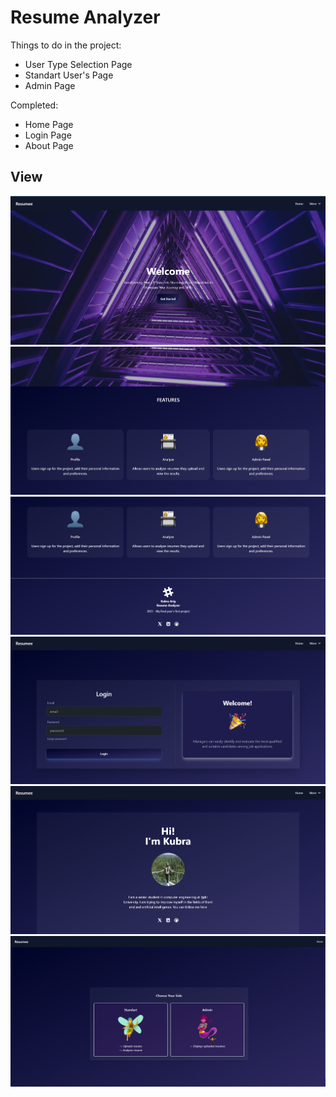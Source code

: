 # Resume Analyzer

Things to do in the project:
* User Type Selection Page
* Standart User's Page
* Admin Page

Completed:
* Home Page
* Login Page
* About Page

## View


![Home Page Screenshot](./screenshots/homePageSS_1.png)
![Home Page Screenshot](./screenshots/homepageSS_2.png)
![Home Page Screenshot](./screenshots/homepageSS_3.png)
![Login Page Screenshot](./screenshots/loginSS.png)
![About Page Screenshot](./screenshots/aboutSS.png)
![Select User Type Screenshot](./screenshots/SelectUserType.png)
